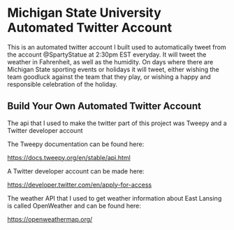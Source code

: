 # Michigan State University Automated Twitter Account

This is an automated twitter account I built used to automatically tweet from the account @SpartyStatue at 2:30pm EST everyday. It will tweet the
weather in Fahrenheit, as well as the humidity. On days where there are Michigan State sporting events or holidays it will tweet,
either wishing the team goodluck against the team that they play, or wishing a happy and responsible celebration of the holiday.

## Build Your Own Automated Twitter Account

The api that I used to make the twitter part of this project was Tweepy and a Twitter developer account

The Tweepy documentation can be found here:

https://docs.tweepy.org/en/stable/api.html

A Twitter developer account can be made here:

https://developer.twitter.com/en/apply-for-access

The weather API that I used to get weather information about East Lansing is called OpenWeather and can be found here:

https://openweathermap.org/
